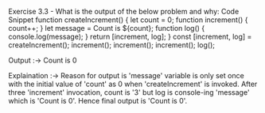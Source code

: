 Exercise 3.3 - What is the output of the below problem and why:
Code Snippet
function createIncrement() {
let count = 0;
function increment() {
count++;
}
let message = Count is ${count};
function log() {
console.log(message);
}
return [increment, log];
}
const [increment, log] = createIncrement();
increment();
increment();
increment();
log();

Output :-> Count is 0

Explaination :-> Reason for output is 'message' variable is only set once with the initial value of 'count' as 0 when 'createIncrement' is invoked. After three 'increment' invocation, count is '3' but log is console-ing 'message' which is 'Count is 0'. Hence final output is 'Count is 0'.